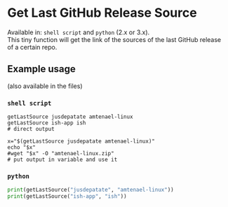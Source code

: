 # Get Last GitHub Release Source
Available in: `shell script` and `python` (2.x or 3.x).
<br>This tiny function will get the link of the sources of the last GitHub release of a certain repo.

## Example usage
(also available in the files)
### `shell script`
```shell script
getLastSource jusdepatate amtenael-linux
getLastSource ish-app ish
# direct output

x="$(getLastSource jusdepatate amtenael-linux)"
echo "$x"
#wget "$x" -O "amtenael-linux.zip"
# put output in variable and use it
```

### `python`
```python
print(getLastSource("jusdepatate", "amtenael-linux"))
print(getLastSource("ish-app", "ish"))
```